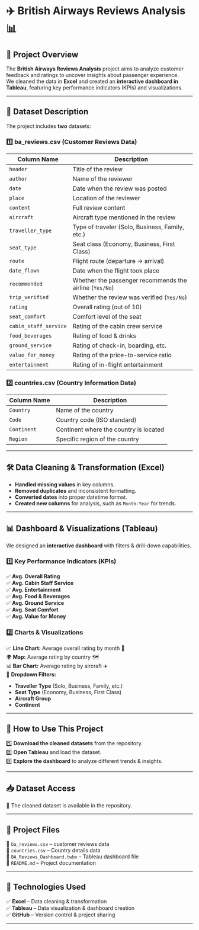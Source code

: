 # ✈️ British Airways Reviews Analysis 📊

## 📌 Project Overview  
The **British Airways Reviews Analysis** project aims to analyze customer feedback and ratings to uncover insights about passenger experience.  
We cleaned the data in **Excel** and created an **interactive dashboard in Tableau**, featuring key performance indicators (KPIs) and visualizations.

---

## 📂 Dataset Description  
The project includes **two** datasets:  

### **1️⃣ ba_reviews.csv** (Customer Reviews Data)  
| Column Name            | Description |
|------------------------|-------------|
| `header`              | Title of the review |
| `author`              | Name of the reviewer |
| `date`                | Date when the review was posted |
| `place`               | Location of the reviewer |
| `content`             | Full review content |
| `aircraft`            | Aircraft type mentioned in the review |
| `traveller_type`      | Type of traveler (Solo, Business, Family, etc.) |
| `seat_type`           | Seat class (Economy, Business, First Class) |
| `route`               | Flight route (departure → arrival) |
| `date_flown`          | Date when the flight took place |
| `recommended`         | Whether the passenger recommends the airline (`Yes/No`) |
| `trip_verified`       | Whether the review was verified (`Yes/No`) |
| `rating`              | Overall rating (out of 10) |
| `seat_comfort`        | Comfort level of the seat |
| `cabin_staff_service` | Rating of the cabin crew service |
| `food_beverages`      | Rating of food & drinks |
| `ground_service`      | Rating of check-in, boarding, etc. |
| `value_for_money`     | Rating of the price-to-service ratio |
| `entertainment`       | Rating of in-flight entertainment |

### **2️⃣ countries.csv** (Country Information Data)  
| Column Name  | Description |
|-------------|-------------|
| `Country`   | Name of the country |
| `Code`      | Country code (ISO standard) |
| `Continent` | Continent where the country is located |
| `Region`    | Specific region of the country |

---

## 🛠️ Data Cleaning & Transformation (Excel)  
- **Handled missing values** in key columns.  
- **Removed duplicates** and inconsistent formatting.  
- **Converted dates** into proper datetime format.  
- **Created new columns** for analysis, such as `Month-Year` for trends.  

---

## 📊 Dashboard & Visualizations (Tableau)  
We designed an **interactive dashboard** with filters & drill-down capabilities.  

### **1️⃣ Key Performance Indicators (KPIs)**
✅ **Avg. Overall Rating**  
✅ **Avg. Cabin Staff Service**  
✅ **Avg. Entertainment**  
✅ **Avg. Food & Beverages**  
✅ **Avg. Ground Service**  
✅ **Avg. Seat Comfort**  
✅ **Avg. Value for Money**  

### **2️⃣ Charts & Visualizations**
📈 **Line Chart:** Average overall rating by month 📅  
🌍 **Map:** Average rating by country 🗺️  
📊 **Bar Chart:** Average rating by aircraft ✈️  
🔽 **Dropdown Filters:**  
  - **Traveller Type** (Solo, Business, Family, etc.)  
  - **Seat Type** (Economy, Business, First Class)  
  - **Aircraft Group**  
  - **Continent**  

---

## 🚀 How to Use This Project  
1️⃣ **Download the cleaned datasets** from the repository.  
2️⃣ **Open Tableau** and load the dataset.  
3️⃣ **Explore the dashboard** to analyze different trends & insights.  

---

## 📥 Dataset Access  
📌 The cleaned dataset is available in the repository.    

---

## 🔗 Project Files  
📁 `ba_reviews.csv` – customer reviews data  
📁 `countries.csv` – Country details data   
📁 `BA_Reviews_Dashboard.twbx` – Tableau dashboard file  
📁 `README.md` – Project documentation  

---

## 📌 Technologies Used  
✅ **Excel** – Data cleaning & transformation  
✅ **Tableau** – Data visualization & dashboard creation  
✅ **GitHub** – Version control & project sharing  

---
